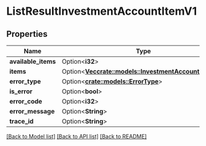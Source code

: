 # ListResultInvestmentAccountItemV1

## Properties

Name | Type | Description | Notes
------------ | ------------- | ------------- | -------------
**available_items** | Option<**i32**> |  | [optional]
**items** | Option<[**Vec<crate::models::InvestmentAccountItemV1>**](InvestmentAccountItem.v1.md)> |  | [optional]
**error_type** | Option<[**crate::models::ErrorType**](ErrorType..md)> |  | [optional]
**is_error** | Option<**bool**> |  | [optional]
**error_code** | Option<**i32**> |  | [optional]
**error_message** | Option<**String**> |  | [optional]
**trace_id** | Option<**String**> |  | [optional]

[[Back to Model list]](../README.md#documentation-for-models) [[Back to API list]](../README.md#documentation-for-api-endpoints) [[Back to README]](../README.md)


